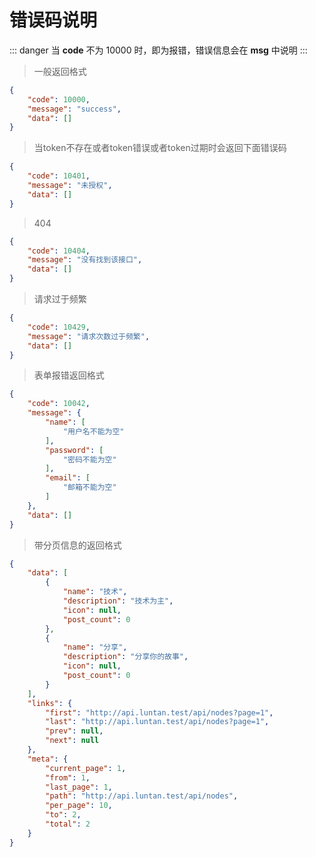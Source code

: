 # 错误码说明

::: danger
当 **code** 不为 10000 时，即为报错，错误信息会在 **msg** 中说明
:::

>一般返回格式
```json
{
    "code": 10000,
    "message": "success",
    "data": []
}
```



> 当token不存在或者token错误或者token过期时会返回下面错误码
```json
{
    "code": 10401,
    "message": "未授权",
    "data": []
}
```

>404
```json
{
    "code": 10404,
    "message": "没有找到该接口",
    "data": []
}
```

>请求过于频繁
```json
{
    "code": 10429,
    "message": "请求次数过于频繁",
    "data": []
}
```


>表单报错返回格式
```json
{
    "code": 10042,
    "message": {
        "name": [
            "用户名不能为空"
        ],
        "password": [
            "密码不能为空"
        ],
        "email": [
            "邮箱不能为空"
        ]
    },
    "data": []
}
```


>带分页信息的返回格式
```json
{
    "data": [
        {
            "name": "技术",
            "description": "技术为主",
            "icon": null,
            "post_count": 0
        },
        {
            "name": "分享",
            "description": "分享你的故事",
            "icon": null,
            "post_count": 0
        }
    ],
    "links": {
        "first": "http://api.luntan.test/api/nodes?page=1",
        "last": "http://api.luntan.test/api/nodes?page=1",
        "prev": null,
        "next": null
    },
    "meta": {
        "current_page": 1,
        "from": 1,
        "last_page": 1,
        "path": "http://api.luntan.test/api/nodes",
        "per_page": 10,
        "to": 2,
        "total": 2
    }
}
```
